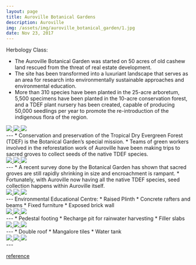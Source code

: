 ```yaml
---
layout: page
title: Auroville Botanical Gardens
description: Auroville
img: /assets/img/auroville_botanical_garden/1.jpg
date: Nov 23, 2017
---
```

Herbology Class: 
* The Auroville Botanical Garden was started on 50 acres of old cashew land rescued from the threat of real estate development.
* The site has been transformed into a  luxuriant landscape that serves as an area for research into environmentally sustainable approaches and environmental education.
* More than 310 species have been planted in the 25-acre arboretum, 5,500 specimens have been planted in the 10-acre conservation forest, and a TDEF plant nursery has been created, capable of producing 50,000 seedlings per year to promote the re-introduction of the indigenous flora of the region.

<div class="img_row">
    <a data-fancybox="gallery" href="{{ site.baseurl }}/assets/img/auroville_botanical_garden/1.jpg">
        <img class="col one left" src="{{ site.baseurl }}/assets/img/auroville_botanical_garden/1.jpg" />
    </a>
    <a data-fancybox="gallery" href="{{ site.baseurl }}/assets/img/auroville_botanical_garden/2.jpg">
        <img class="col one left" src="{{ site.baseurl }}/assets/img/auroville_botanical_garden/2.jpg" />
    </a>
    <a data-fancybox="gallery" href="{{ site.baseurl }}/assets/img/auroville_botanical_garden/3.jpg">
        <img class="col one left" src="{{ site.baseurl }}/assets/img/auroville_botanical_garden/3.jpg" />
    </a>
</div>
---
* Conservation and preservation of the Tropical Dry Evergreen Forest (TDEF) is the Botanical Garden’s special mission.
* Teams of green workers involved in the reforestation work of Auroville have been making trips to sacred groves to collect seeds of the native TDEF species.

<div class="img_row">
    <a data-fancybox="gallery" href="{{ site.baseurl }}/assets/img/auroville_botanical_garden/4.jpg">
        <img class="col one left" src="{{ site.baseurl }}/assets/img/auroville_botanical_garden/4.jpg" />
    </a>
    <a data-fancybox="gallery" href="{{ site.baseurl }}/assets/img/auroville_botanical_garden/5.jpg">
        <img class="col one left" src="{{ site.baseurl }}/assets/img/auroville_botanical_garden/5.jpg" />
    </a>
    <a data-fancybox="gallery" href="{{ site.baseurl }}/assets/img/auroville_botanical_garden/6.jpg">
        <img class="col one left" src="{{ site.baseurl }}/assets/img/auroville_botanical_garden/6.jpg" />
    </a>
</div>
---
* A recent survey done by the Botanical Garden has shown that sacred groves are still rapidly shrinking in size and encroachment is rampant.
* Fortunately, with Auroville now having all the native TDEF species, seed collection happens within Auroville itself.

<div class="img_row">
    <a data-fancybox="gallery" href="{{ site.baseurl }}/assets/img/auroville_botanical_garden/7.jpg">
        <img class="col one left" src="{{ site.baseurl }}/assets/img/auroville_botanical_garden/7.jpg" />
    </a>
    <a data-fancybox="gallery" href="{{ site.baseurl }}/assets/img/auroville_botanical_garden/8.jpg">
        <img class="col one left" src="{{ site.baseurl }}/assets/img/auroville_botanical_garden/8.jpg" />
    </a>
    <a data-fancybox="gallery" href="{{ site.baseurl }}/assets/img/auroville_botanical_garden/9.jpg">
        <img class="col one left" src="{{ site.baseurl }}/assets/img/auroville_botanical_garden/9.jpg" />
    </a>
</div>
---
Environmental Educational Centre:
* Raised Plinth 
* Concrete rafters and beams
* Fixed furniture
* Exposed brick wall
<div class="img_row">
    <a data-fancybox="gallery" href="{{ site.baseurl }}/assets/img/auroville_botanical_garden/11.jpg">
        <img class="col one left" src="{{ site.baseurl }}/assets/img/auroville_botanical_garden/11.jpg" />
    </a>
    <a data-fancybox="gallery" href="{{ site.baseurl }}/assets/img/auroville_botanical_garden/12.jpg">
        <img class="col one left" src="{{ site.baseurl }}/assets/img/auroville_botanical_garden/12.jpg" />
    </a>
    <a data-fancybox="gallery" href="{{ site.baseurl }}/assets/img/auroville_botanical_garden/13.jpg">
        <img class="col one left" src="{{ site.baseurl }}/assets/img/auroville_botanical_garden/13.jpg" />
    </a>
</div>
---
* Pedestal footing 
* Recharge pit for rainwater harvesting
* Filler slabs
<div class="img_row">
    <a data-fancybox="gallery" href="{{ site.baseurl }}/assets/img/auroville_botanical_garden/14.jpg">
        <img class="col one left" src="{{ site.baseurl }}/assets/img/auroville_botanical_garden/14.jpg" />
    </a>
    <a data-fancybox="gallery" href="{{ site.baseurl }}/assets/img/auroville_botanical_garden/15.jpg">
        <img class="col one left" src="{{ site.baseurl }}/assets/img/auroville_botanical_garden/15.jpg" />
    </a>
    <a data-fancybox="gallery" href="{{ site.baseurl }}/assets/img/auroville_botanical_garden/16.jpg">
        <img class="col one left" src="{{ site.baseurl }}/assets/img/auroville_botanical_garden/16.jpg" />
    </a>
</div>
---
* Double roof
* Mangalore tiles
* Water tank
<div class="img_row">
    <a data-fancybox="gallery" href="{{ site.baseurl }}/assets/img/auroville_botanical_garden/17.jpg">
        <img class="col one left" src="{{ site.baseurl }}/assets/img/auroville_botanical_garden/17.jpg" />
    </a>
    <a data-fancybox="gallery" href="{{ site.baseurl }}/assets/img/auroville_botanical_garden/18.jpg">
        <img class="col one left" src="{{ site.baseurl }}/assets/img/auroville_botanical_garden/18.jpg" />
    </a>
    <a data-fancybox="gallery" href="{{ site.baseurl }}/assets/img/auroville_botanical_garden/19.jpg">
        <img class="col one left" src="{{ site.baseurl }}/assets/img/auroville_botanical_garden/19.jpg" />
    </a>
</div>
---

<a href = "http://auroville.org" > reference </a>